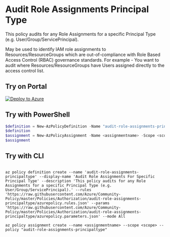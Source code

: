 # Audit Role Assignments Principal Type

This policy audits for any Role Assignments for a specific Principal Type (e.g. User/Group/ServicePrincipal).

May be used to identify IAM role assignments to Resources/ResourceGroups which are out-of-compliance with Role Based Access Control (RBAC) governance standards. For example - You want to audit where Resources/ResourceGroups  have Users assigned directly to the access control list.

## Try on Portal

[![Deploy to Azure](http://azuredeploy.net/deploybutton.png)](https://portal.azure.com/#blade/Microsoft_Azure_Policy/CreatePolicyDefinitionBlade/uri/https%3A%2F%2Fraw.githubusercontent.com%2FAzure%2FCommunity-Policy%2Fmaster%2FPolicies%2FAuthorization%2Faudit-role-assignments-principaltype%2Fazurepolicy.json)

## Try with PowerShell

````powershell
$definition = New-AzPolicyDefinition -Name "audit-role-assignments-principaltype" -DisplayName "Audit Role Assignments For Specific Principal Type" -description "This policy audits for any Role Assignments for a specific Principal Type (e.g. User/Group/ServicePrincipal)." -Policy 'https://raw.githubusercontent.com/Azure/Community-Policy/master/Policies/Authorization/audit-role-assignments-principaltype/azurepolicy.rules.json' -Parameter 'https://raw.githubusercontent.com/Azure/Community-Policy/master/Policies/Authorization/audit-role-assignments-principaltype/azurepolicy.parameters.json' -Mode All
$definition
$assignment = New-AzPolicyAssignment -Name <assignmentname> -Scope <scope>  -roleDefinitionIds <Approved Role Definitions> -PolicyDefinition $definition
$assignment 
````



## Try with CLI

````cli

az policy definition create --name 'audit-role-assignments-principaltype' --display-name 'Audit Role Assignments For Specific Principal Type' --description 'This policy audits for any Role Assignments for a specific Principal Type (e.g. User/Group/ServicePrincipal).' --rules 'https://raw.githubusercontent.com/Azure/Community-Policy/master/Policies/Authorization/audit-role-assignments-principaltype/azurepolicy.rules.json' --params 'https://raw.githubusercontent.com/Azure/Community-Policy/master/Policies/Authorization/audit-role-assignments-principaltype/azurepolicy.parameters.json' --mode All

az policy assignment create --name <assignmentname> --scope <scope> --policy "audit-role-assignments-principaltype" 

````
